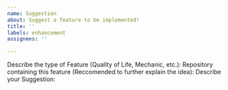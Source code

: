 ```yaml
---
name: Suggestion
about: Suggest a feature to be implemented!
title: ''
labels: enhancement
assignees: ''

---
```


Describe the type of Feature (Quality of Life, Mechanic, etc.):
Repository containing this feature (Reccomended to further explain the idea):
Describe your Suggestion:
